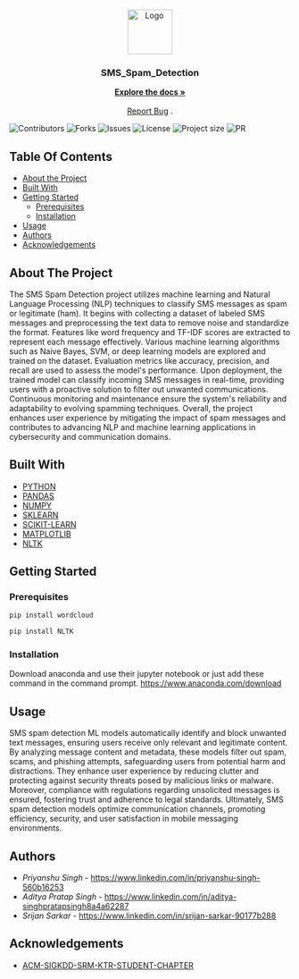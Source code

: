 <br/>
<p align="center">
  <a href="https://github.com/Priyanshusingh0818/SMS_Spam_Detection_ACM">
    <img src="https://camo.githubusercontent.com/dba0df27ff51ee5e3f50bf0207a83eb21e5017f0c42789b2aa79124d536556d3/68747470733a2f2f73726d7369676b646474657374696e672e76657263656c2e6170702f7374617469632f6d656469612f73726d7369676b64642e32336632353231643931333366316131303536662e706e67" alt="Logo" width="80" height="80">
  </a>

  <h3 align="center">SMS_Spam_Detection</h3>

  <p align="center">
    <a href="https://github.com/Priyanshusingh0818/SMS_Spam_Detection_ACM"><strong>Explore the docs »</strong></a>
    <br/>
    <br/>
    <a href="https://github.com/Priyanshusingh0818/SMS_Spam_Detection_ACM/issues">Report Bug</a>
    .
  </p>
</p>

![Contributors](https://img.shields.io/github/contributors/Priyanshusingh0818/SMS_Spam_Detection_ACM?color=dark-green) ![Forks](https://img.shields.io/github/forks/Priyanshusingh0818/SMS_Spam_Detection_ACM?style=social) ![Issues](https://img.shields.io/github/issues/Priyanshusingh0818/SMS_Spam_Detection_ACM) ![License](https://img.shields.io/github/license/ACM-SIGKDD-SRM-KTR-STUDENT-CHAPTER/R-D-Projects-April-2024) 
![Project size](https://img.shields.io/github/repo-size/Priyanshusingh0818/SMS_Spam_Detection_ACM)
![PR](https://img.shields.io/github/issues-pr/ACM-SIGKDD-SRM-KTR-STUDENT-CHAPTER/R-D-Projects-April-2024.svg)

## Table Of Contents

* [About the Project](#about-the-project)
* [Built With](#built-with)
* [Getting Started](#getting-started)
  * [Prerequisites](#prerequisites)
  * [Installation](#installation)
* [Usage](#usage)
* [Authors](#authors)
* [Acknowledgements](#acknowledgements)

## About The Project

The SMS Spam Detection project utilizes machine learning and Natural Language Processing (NLP) techniques to classify SMS messages as spam or legitimate (ham). It begins with collecting a dataset of labeled SMS messages and preprocessing the text data to remove noise and standardize the format. Features like word frequency and TF-IDF scores are extracted to represent each message effectively. Various machine learning algorithms such as Naive Bayes, SVM, or deep learning models are explored and trained on the dataset. Evaluation metrics like accuracy, precision, and recall are used to assess the model's performance. Upon deployment, the trained model can classify incoming SMS messages in real-time, providing users with a proactive solution to filter out unwanted communications. Continuous monitoring and maintenance ensure the system's reliability and adaptability to evolving spamming techniques. Overall, the project enhances user experience by mitigating the impact of spam messages and contributes to advancing NLP and machine learning applications in cybersecurity and communication domains.

## Built With



* [PYTHON]()
* [PANDAS]()
* [NUMPY]()
* [SKLEARN]()
* [SCIKIT-LEARN]()
* [MATPLOTLIB]()
* [NLTK]()

## Getting Started


### Prerequisites

```bash
pip install wordcloud
```

```bash
pip install NLTK
```


### Installation

Download anaconda and use their jupyter notebook or just add these command in the command prompt. https://www.anaconda.com/download

## Usage

SMS spam detection ML models automatically identify and block unwanted text messages, ensuring users receive only relevant and legitimate content. By analyzing message content and metadata, these models filter out spam, scams, and phishing attempts, safeguarding users from potential harm and distractions. They enhance user experience by reducing clutter and protecting against security threats posed by malicious links or malware. Moreover, compliance with regulations regarding unsolicited messages is ensured, fostering trust and adherence to legal standards. Ultimately, SMS spam detection models optimize communication channels, promoting efficiency, security, and user satisfaction in mobile messaging environments.

## Authors

* *Priyanshu Singh* - https://www.linkedin.com/in/priyanshu-singh-560b16253
* *Aditya Pratap Singh* - https://www.linkedin.com/in/aditya-singhpratapsingh8a4a62287
* *Srijan Sarkar* - https://www.linkedin.com/in/srijan-sarkar-90177b288

## Acknowledgements

* [ACM-SIGKDD-SRM-KTR-STUDENT-CHAPTER ](https://github.com/ACM-SIGKDD-SRM-KTR-STUDENT-CHAPTER)